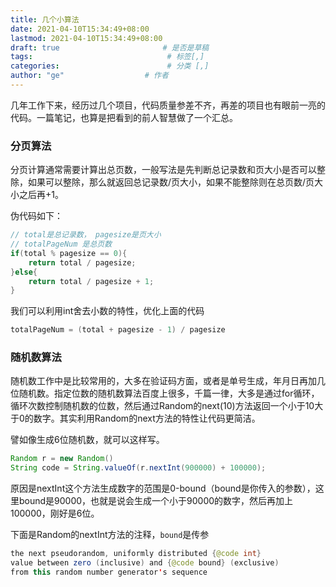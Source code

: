```yaml
---
title: 几个小算法
date: 2021-04-10T15:34:49+08:00
lastmod: 2021-04-10T15:34:49+08:00
draft: true                       # 是否是草稿
tags:                              # 标签[,]
categories:                        # 分类 [,]
author: "ge"                  # 作者
---
```


几年工作下来，经历过几个项目，代码质量参差不齐，再差的项目也有眼前一亮的代码。一篇笔记，也算是把看到的前人智慧做了一个汇总。
### 分页算法

分页计算通常需要计算出总页数，一般写法是先判断总记录数和页大小是否可以整除，如果可以整除，那么就返回总记录数/页大小，如果不能整除则在总页数/页大小之后再+1。

伪代码如下：

```java
// total是总记录数， pagesize是页大小
// totalPageNum 是总页数
if(total % pagesize == 0){
    return total / pagesize;
}else{
    return total / pagesize + 1;
}
```

我们可以利用int舍去小数的特性，优化上面的代码

```java
totalPageNum = (total + pagesize - 1) / pagesize
```



### 随机数算法
随机数工作中是比较常用的，大多在验证码方面，或者是单号生成，年月日再加几位随机数。指定位数的随机数算法百度上很多，千篇一律，大多是通过for循环，循环次数控制随机数的位数，然后通过Random的next(10)方法返回一个小于10大于0的数字。其实利用Random的next方法的特性让代码更简洁。

譬如像生成6位随机数，就可以这样写。

```java
Random r = new Random()
String code = String.valueOf(r.nextInt(900000) + 100000);
```

原因是nextInt这个方法生成数字的范围是0-bound（bound是你传入的参数），这里bound是90000，也就是说会生成一个小于90000的数字，然后再加上100000，刚好是6位。

下面是Random的nextInt方法的注释，`bound`是传参

```java
the next pseudorandom, uniformly distributed {@code int}
value between zero (inclusive) and {@code bound} (exclusive)
from this random number generator's sequence
```



